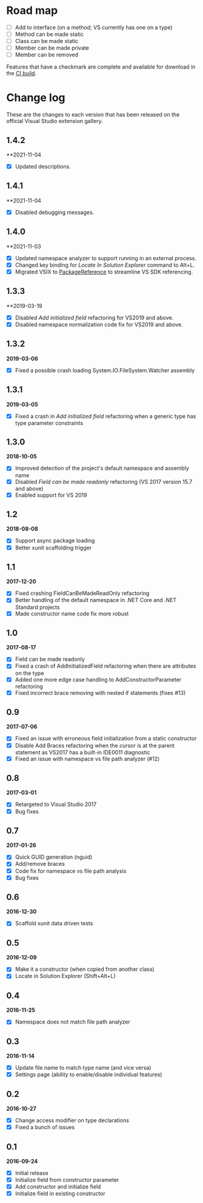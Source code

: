 # Road map

- [ ] Add to interface (on a method; VS currently has one on a type)
- [ ] Method can be made static
- [ ] Class can be made static
- [ ] Member can be made private
- [ ] Member can be removed

Features that have a checkmark are complete and available for
download in the
[CI build](http://www.vsixgallery.com/extension/fe00c281-eed0-4c6e-901b-d8b845c82e35/).

# Change log

These are the changes to each version that has been released
on the official Visual Studio extension gallery.

## 1.4.2

**2021-11-04

- [x] Updated descriptions.

## 1.4.1

**2021-11-04

- [x] Disabled debugging messages.

## 1.4.0

**2021-11-03

- [x] Updated namespace analyzer to support running in an external process.
- [x] Changed key binding for *Locate In Solution Explorer* command to Alt+L.
- [x] Migrated VSIX to [PackageReference](https://docs.microsoft.com/en-us/nuget/consume-packages/migrate-packages-config-to-package-reference) to streamline VS SDK referencing.

## 1.3.3

**2019-03-19

- [x] Disabled *Add initialized field* refactoring for VS2019 and above.
- [x] Disabled namespace normalization code fix for VS2019 and above.

## 1.3.2

**2019-03-06**

- [x] Fixed a possible crash loading System.IO.FileSystem.Watcher assembly

## 1.3.1

**2019-03-05**

- [x] Fixed a crash in *Add initialized field* refactoring when a generic type has type parameter constraints

## 1.3.0

**2018-10-05**

- [x] Improved detection of the project's default namespace and assembly name
- [x] Disabled *Field can be made readonly* refactoring (VS 2017 version 15.7 and above)
- [x] Enabled support for VS 2019

## 1.2

**2018-08-08**

- [x] Support async package loading
- [x] Better xunit scaffolding trigger

## 1.1

**2017-12-20**

- [x] Fixed crashing FieldCanBeMadeReadOnly refactoring
- [x] Better handling of the default namespace in .NET Core and .NET Standard projects
- [x] Made constructor name code fix more robust

## 1.0

**2017-08-17**

- [x] Field can be made readonly
- [x] Fixed a crash of AddInitializedField refactoring when there are attributes on the type
- [x] Added one more edge case handling to AddConstructorParameter refactoring
- [x] Fixed incorrect brace removing with nested if statements (fixes #13)

## 0.9

**2017-07-06**

- [x] Fixed an issue with erroneous field initialization from a static constructor
- [x] Disable Add Braces refactoring when the cursor is at the parent statement as VS2017 has a built-in IDE0011 diagnostic
- [x] Fixed an issue with namespace vs file path analyzer (#12)

## 0.8

**2017-03-01**

- [x] Retargeted to Visual Studio 2017
- [x] Bug fixes

## 0.7

**2017-01-26**

- [x] Quick GUID generation (nguid)
- [x] Add/remove braces
- [x] Code fix for namespace vs file path analysis
- [x] Bug fixes

## 0.6

**2016-12-30**

- [x] Scaffold xunit data driven tests

## 0.5

**2016-12-09**

- [x] Make it a constructor (when copied from another class)
- [x] Locate in Solution Explorer (Shift+Alt+L)

## 0.4

**2016-11-25**

- [x] Namespace does not match file path analyzer

## 0.3

**2016-11-14**

- [x] Update file name to match type name (and vice versa)
- [x] Settings page (ability to enable/disable individual features)

## 0.2

**2016-10-27**

- [x] Change access modifier on type declarations
- [x] Fixed a bunch of issues

## 0.1

**2016-09-24**

- [x] Initial release
- [x] Initialize field from constructor parameter
- [x] Add constructor and initialize field
- [x] Initialize field in existing constructor
